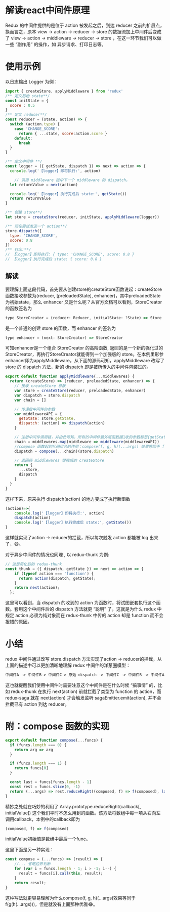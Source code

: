 <!--
 * @Descripttion: 
 * @version: 1.0.0
 * @Author: jimmiezhou
 * @Date: 2019-12-15 20:41:59
 * @LastEditors: jimmiezhou
 * @LastEditTime: 2019-12-15 21:11:53
 -->
# 解读react中间件原理

Redux 的中间件提供的是位于 action 被发起之后，到达 reducer 之前的扩展点，换而言之，原本 view -> action -> reducer -> store 的数据流加上中间件后变成了 view -> action -> middleware -> reducer -> store ，在这一环节我们可以做一些 “副作用” 的操作，如 异步请求、打印日志等。

# 使用示例

以日志输出 Logger 为例：

```javascript
import { createStore, applyMiddleware } from 'redux'
/** 定义初始 state**/
const initState = {
  score : 0.5
}
/** 定义 reducer**/
const reducer = (state, action) => {
  switch (action.type) {
    case 'CHANGE_SCORE':
      return { ...state, score:action.score }
    default:
      break
  }
}

/** 定义中间件 **/
const logger = ({ getState, dispatch }) => next => action => {
  console.log('【logger】即将执行:', action)

    // 调用 middleware 链中下一个 middleware 的 dispatch。
  let returnValue = next(action)

  console.log('【logger】执行完成后 state:', getState())
  return returnValue
}

/** 创建 store**/
let store = createStore(reducer, initState, applyMiddleware(logger))

/** 现在尝试发送一个 action**/
store.dispatch({
  type: 'CHANGE_SCORE',
  score: 0.8
})
/** 打印:**/
// 【logger】即将执行: { type: 'CHANGE_SCORE', score: 0.8 }
// 【logger】执行完成后 state: { score: 0.8 }
```

## 解读

要理解上面这段代码，首先要从创建store的createStore函数说起：createStore函数接收参数为(reducer, [preloadedState], enhancer)，其中preloadedState为初始state，那么 enhancer 又是什么呢？从官方文档可以看到，StoreCreator 的函数签名为

```javascript
type StoreCreator = (reducer: Reducer, initialState: ?State) => Store
```

是一个普通的创建 store 的函数，而 enhancer 的签名为

```javascript
type enhancer = (next: StoreCreator) => StoreCreator
```

可知enhancer是一个组合 StoreCreator 的高阶函数, 返回的是一个新的强化过的 StoreCreator，再执行StoreCreator就能得到一个加强版的 store。在本例里形参enhancer即为applyMiddleware，从下面的源码可知，applyMiddleware 改写了 store 的 dispatch 方法，新的 dispatch 即是被所传入的中间件包装过的。

```javascript
export default function applyMiddleware(...middlewares) {
  return (createStore) => (reducer, preloadedState, enhancer) => {
    // 接收 createStore 参数
    var store = createStore(reducer, preloadedState, enhancer)
    var dispatch = store.dispatch
    var chain = []

    // 传递给中间件的参数
    var middlewareAPI = {
      getState: store.getState,
      dispatch: (action) => dispatch(action)
    }

    // 注册中间件调用链，并由此可知，所有的中间件最外层函数接收的参数都是{getState,dispatch}
    chain = middlewares.map(middleware => middleware(middlewareAPI))
    //compose 函数起到代码组合的作用：compose(f, g, h)(...args) 效果等同于 f(g(h(...args)))，具体实现可参见附录。从此也可见：所有的中间件最二层函数接收的参数为 dispatch，一般我们在定义中间件时这个形参不叫 dispatch 而叫 next，是由于此时的 dispatch 不一定是原始 store.dispatch，有可能是被包装过的新的 dispatch。
    dispatch = compose(...chain)(store.dispatch)

    // 返回经 middlewares 增强后的 createStore
    return {
      ...store,
      dispatch
    }
  }
}
```

这样下来，原来执行 dispatch(action) 的地方变成了执行新函数

```javascript
(action)=>{
    console.log('【logger】即将执行:', action)
    dispatch(action)
    console.log('【logger】执行完成后 state:', getState())
}
```

这样就实现了action -> reducer的拦截，所以每次触发 action 都能被 log 出来了，😄。

对于异步中间件的情况也同理 , 以 redux-thunk 为例:

```javascript
// 这是简化后的 redux-thunk
const thunk = ({ dispatch, getState }) => next => action => {
    if (typeof action === 'function') {
      return action(dispatch, getState);
    }
    return next(action);
  };
```

这里可以看到，当 dispatch 的收到的 action 为函数时，将试图嵌套执行这个函数。套用这个中间件后的 dispatch 方法就更 “聪明” 了，这就是为什么 redux 中规定 action 必须为纯对象而在 redux-thunk 中传的 action 却是 function 而不会报错的原因。

# 小结
redux 中间件通过改写 store.dispatch 方法实现了action -> reducer的拦截，从上面的描述中可以更加清晰地理解 redux 中间件的洋葱圈模型：
```html
中间件A -> 中间件B-> 中间件C-> 原始 dispatch -> 中间件C -> 中间件B -> 中间件A
```
这也就提醒我们使用中间件时需要注意这个中间件是在什么时候 “搞事情” 的，比如 redux-thunk 在执行 next(action) 前就拦截了类型为 function 的 action，而 redux-saga 就在 next(action) 才会触发监听 sagaEmitter.emit(action), 并不会拦截已有 action 到达 reducer。

# 附：compose 函数的实现

```javascript
export default function compose(...funcs) {
  if (funcs.length === 0) {
    return arg => arg
  }

  if (funcs.length === 1) {
    return funcs[0]
  }

  const last = funcs[funcs.length - 1]
  const rest = funcs.slice(0, -1)
  return (...args) => rest.reduceRight((composed, f) => f(composed), last(...args))
}
```

精妙之处就在巧妙的利用了 Array.prototype.reduceRight(callback[, initialValue]) 这个我们平时不怎么用到的函数。该方法将数组中每一项从右向左调用callback，本例中的callback即为

```javascript
(composed, f) => f(composed)
```

initialValue初始值是数组中最后一个func。

这里下面是另一种实现：

```javascript
const compose = (...funcs) => (result) => {
    //... 省略边界判断
    for (var i = funcs.length - 1; i > -1; i--) {
      result = funcs[i].call(this, result);
    }
    return result;
}
```

这种写法就更容易理解为什么compose(f, g, h)(...args)效果等同于 f(g(h(...args)))，但是就没有上面那种优雅😂。
